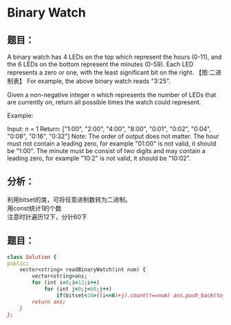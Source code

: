 # Binary Watch
## 题目：
A binary watch has 4 LEDs on the top which represent the hours (0-11), and the 6 LEDs on the bottom represent the minutes (0-59).
Each LED represents a zero or one, with the least significant bit on the right.
【图:二进制表】
For example, the above binary watch reads "3:25".

Given a non-negative integer n which represents the number of LEDs that are currently on, return all possible times the watch could represent.

Example:

Input: n = 1
Return: ["1:00", "2:00", "4:00", "8:00", "0:01", "0:02", "0:04", "0:08", "0:16", "0:32"]
Note:
The order of output does not matter.
The hour must not contain a leading zero, for example "01:00" is not valid, it should be "1:00".
The minute must be consist of two digits and may contain a leading zero, for example "10:2" is not valid, it should be "10:02".
## 分析：
利用bitset的类，可将任意进制数转为二进制。<br>
用const统计1的个数<br>
注意时针遍历12下，分针60下<br>

## 题目：
```ruby
class Solution {
public:
    vector<string> readBinaryWatch(int num) {
        vector<string>ans;
        for (int i=0;i<12;i++)
            for (int j=0;j<60;j++)
                if(bitset<10>((i<<6)+j).count()==num) ans.push_back(to_string(i)+(j<10?":0":":")+to_string(j));
        return ans;
    }
};
